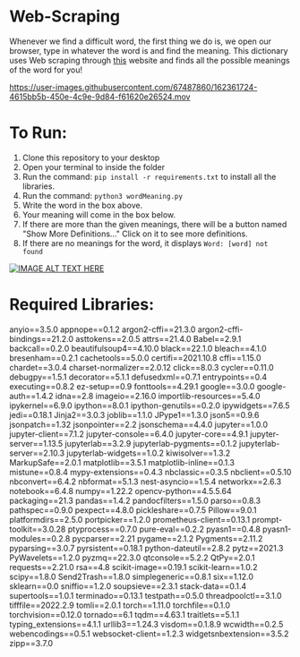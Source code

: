 # Web-Scraping

Whenever we find a difficult word, the first thing we do is, we open our browser, type in whatever the word is and find the meaning. This dictionary uses Web scraping through [this][1] website and finds all the possible meanings of the word for you!

https://user-images.githubusercontent.com/67487860/162361724-4615bb5b-450e-4c9e-9d84-f61620e26524.mov

# To Run:
1. Clone this repository to your desktop <br>
2. Open your terminal to inside the folder<br>
3. Run the command:  `pip install -r requirements.txt` to install all the libraries.<br>
5. Run the command: `python3 wordMeaning.py`<br>
6. Write the word in the box above.<br>
7. Your meaning will come in the box below.<br>
8. If there are more than the given meanings, there will be a button named "Show More Definitions..." Click on it to see more definitions.<br>
9. If there are no meanings for the word, it displays `Word: [word] not found`<br>

[![IMAGE ALT TEXT HERE](https://drive.google.com/file/d/1pvDeKxUXBvPtg52LS6VSxm3O87eD7Rdy/view?usp=sharing)](https://drive.google.com/file/d/1pvDeKxUXBvPtg52LS6VSxm3O87eD7Rdy/view?usp=sharing)

# Required Libraries:
anyio==3.5.0
appnope==0.1.2
argon2-cffi==21.3.0
argon2-cffi-bindings==21.2.0
asttokens==2.0.5
attrs==21.4.0
Babel==2.9.1
backcall==0.2.0
beautifulsoup4==4.10.0
black==22.1.0
bleach==4.1.0
bresenham==0.2.1
cachetools==5.0.0
certifi==2021.10.8
cffi==1.15.0
chardet==3.0.4
charset-normalizer==2.0.12
click==8.0.3
cycler==0.11.0
debugpy==1.5.1
decorator==5.1.1
defusedxml==0.7.1
entrypoints==0.4
executing==0.8.2
ez-setup==0.9
fonttools==4.29.1
google==3.0.0
google-auth==1.4.2
idna==2.8
imageio==2.16.0
importlib-resources==5.4.0
ipykernel==6.9.0
ipython==8.0.1
ipython-genutils==0.2.0
ipywidgets==7.6.5
jedi==0.18.1
Jinja2==3.0.3
joblib==1.1.0
JPype1==1.3.0
json5==0.9.6
jsonpatch==1.32
jsonpointer==2.2
jsonschema==4.4.0
jupyter==1.0.0
jupyter-client==7.1.2
jupyter-console==6.4.0
jupyter-core==4.9.1
jupyter-server==1.13.5
jupyterlab==3.2.9
jupyterlab-pygments==0.1.2
jupyterlab-server==2.10.3
jupyterlab-widgets==1.0.2
kiwisolver==1.3.2
MarkupSafe==2.0.1
matplotlib==3.5.1
matplotlib-inline==0.1.3
mistune==0.8.4
mypy-extensions==0.4.3
nbclassic==0.3.5
nbclient==0.5.10
nbconvert==6.4.2
nbformat==5.1.3
nest-asyncio==1.5.4
networkx==2.6.3
notebook==6.4.8
numpy==1.22.2
opencv-python==4.5.5.64
packaging==21.3
pandas==1.4.2
pandocfilters==1.5.0
parso==0.8.3
pathspec==0.9.0
pexpect==4.8.0
pickleshare==0.7.5
Pillow==9.0.1
platformdirs==2.5.0
portpicker==1.2.0
prometheus-client==0.13.1
prompt-toolkit==3.0.28
ptyprocess==0.7.0
pure-eval==0.2.2
pyasn1==0.4.8
pyasn1-modules==0.2.8
pycparser==2.21
pygame==2.1.2
Pygments==2.11.2
pyparsing==3.0.7
pyrsistent==0.18.1
python-dateutil==2.8.2
pytz==2021.3
PyWavelets==1.2.0
pyzmq==22.3.0
qtconsole==5.2.2
QtPy==2.0.1
requests==2.21.0
rsa==4.8
scikit-image==0.19.1
scikit-learn==1.0.2
scipy==1.8.0
Send2Trash==1.8.0
simplegeneric==0.8.1
six==1.12.0
sklearn==0.0
sniffio==1.2.0
soupsieve==2.3.1
stack-data==0.1.4
supertools==1.0.1
terminado==0.13.1
testpath==0.5.0
threadpoolctl==3.1.0
tifffile==2022.2.9
tomli==2.0.1
torch==1.11.0
torchfile==0.1.0
torchvision==0.12.0
tornado==6.1
tqdm==4.63.1
traitlets==5.1.1
typing_extensions==4.1.1
urllib3==1.24.3
visdom==0.1.8.9
wcwidth==0.2.5
webencodings==0.5.1
websocket-client==1.2.3
widgetsnbextension==3.5.2
zipp==3.7.0
</b>

[1]: https://www.dictionary.com/browse/
